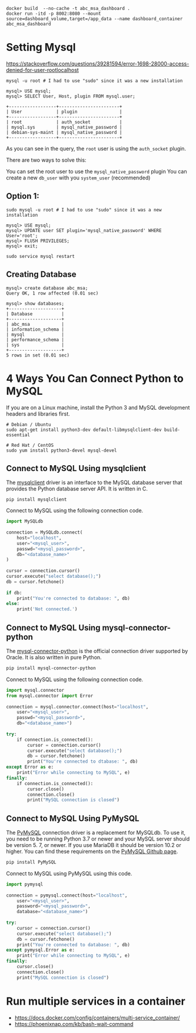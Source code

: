 ```
docker build  --no-cache -t abc_msa_dashboard .
docker run -itd -p 8002:8080 --mount source=dashboard_volume,target=/app_data --name dashboard_container abc_msa_dashboard
```


# Setting Mysql
https://stackoverflow.com/questions/39281594/error-1698-28000-access-denied-for-user-rootlocalhost
```
mysql -u root # I had to use "sudo" since it was a new installation

mysql> USE mysql;
mysql> SELECT User, Host, plugin FROM mysql.user;

+------------------+-----------------------+
| User             | plugin                |
+------------------+-----------------------+
| root             | auth_socket           |
| mysql.sys        | mysql_native_password |
| debian-sys-maint | mysql_native_password |
+------------------+-----------------------+

```
As you can see in the query, the ``root`` user is using the ``auth_socket`` plugin.

There are two ways to solve this:

You can set the root user to use the ``mysql_native_password`` plugin
You can create a new ``db_user`` with you ``system_user`` (recommended)
## Option 1:

```
sudo mysql -u root # I had to use "sudo" since it was a new installation

mysql> USE mysql;
mysql> UPDATE user SET plugin='mysql_native_password' WHERE User='root';
mysql> FLUSH PRIVILEGES;
mysql> exit;

sudo service mysql restart
```
## Creating Database
```
mysql> create database abc_msa;
Query OK, 1 row affected (0.01 sec)

mysql> show databases;
+--------------------+
| Database           |
+--------------------+
| abc_msa            |
| information_schema |
| mysql              |
| performance_schema |
| sys                |
+--------------------+
5 rows in set (0.01 sec)
```
 
# 4 Ways You Can Connect Python to MySQL
If you are on a Linux machine, install the Python 3 and MySQL development headers and libraries first.
```
# Debian / Ubuntu
sudo apt-get install python3-dev default-libmysqlclient-dev build-essential
 
# Red Hat / CentOS
sudo yum install python3-devel mysql-devel
```
## Connect to MySQL Using mysqlclient
The [mysqlclient](https://www.mysql.com/products/connector/) driver is an interface to the MySQL database server that provides the Python database server API. It is written in C.
```
pip install mysqlclient
```

Connect to MySQL using the following connection code.
```python
import MySQLdb
 
connection = MySQLdb.connect(
    host="localhost",
    user="<mysql_user>",
    passwd="<mysql_password>",
    db="<database_name>"
)
 
cursor = connection.cursor()
cursor.execute("select database();")
db = cursor.fetchone()
 
if db:
    print("You're connected to database: ", db)
else:
    print('Not connected.')
```
## Connect to MySQL Using mysql-connector-python
The [mysql-connector-python](https://dev.mysql.com/doc/connector-python/en/) is the official connection driver supported by Oracle. It is also written in pure Python.
```bash
pip install mysql-connector-python
```

Connect to MySQL using the following connection code.
```python
import mysql.connector
from mysql.connector import Error
 
connection = mysql.connector.connect(host="localhost",
    user="<mysql_user>",
    passwd="<mysql_password>",
    db="<database_name>")
 
try:
    if connection.is_connected():
        cursor = connection.cursor()
        cursor.execute("select database();")
        db = cursor.fetchone()
        print("You're connected to dtabase: ", db)
except Error as e:
    print("Error while connecting to MySQL", e)
finally:
    if connection.is_connected():
        cursor.close()
        connection.close()
        print("MySQL connection is closed")
```
## Connect to MySQL Using PyMySQL
The [PyMySQL](https://pypi.org/project/pymysql/) connection driver is a replacement for MySQLdb. To use it, you need to be running Python 3.7 or newer and your MySQL server should be version 5. 7, or newer. If you use MariaDB it should be version 10.2 or higher. You can find these requirements on the [PyMySQL Github page](https://github.com/PyMySQL/PyMySQL).
```bash
pip install PyMySQL
```
Connect to MySQL using PyMySQL using this code.
```python
import pymysql
 
connection = pymysql.connect(host="localhost",
    user="<mysql_user>",
    password="<mysql_password>",
    database="<database_name>")
 
try:
    cursor = connection.cursor()
    cursor.execute("select database();")
    db = cursor.fetchone()
    print("You're connected to database: ", db)
except pymysql.Error as e:
    print("Error while connecting to MySQL", e)
finally:
    cursor.close()
    connection.close()
    print("MySQL connection is closed")
```

# Run multiple services in a container
* https://docs.docker.com/config/containers/multi-service_container/
* https://phoenixnap.com/kb/bash-wait-command

